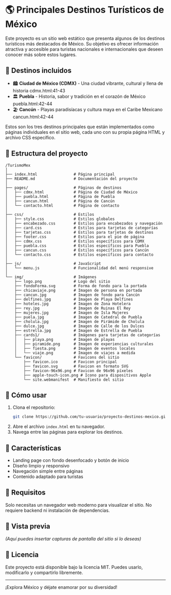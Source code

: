 # 🌎 Principales Destinos Turísticos de México

Este proyecto es un sitio web estático que presenta algunos de los destinos turísticos más destacados de México. Su objetivo es ofrecer información atractiva y accesible para turistas nacionales e internacionales que deseen conocer más sobre estos lugares.

## 🛫 Destinos incluidos

- 🏙️ **Ciudad de México (CDMX)** - Una ciudad vibrante, cultural y llena de historia cdmx.html:41-43
- 🏛️ **Puebla** - Historia, sabor y tradición en el corazón de México puebla.html:42-44
- 🏖️ **Cancún** - Playas paradisíacas y cultura maya en el Caribe Mexicano cancun.html:42-44

Estos son los tres destinos principales que están implementados como páginas individuales en el sitio web, cada uno con su propia página HTML y archivo CSS específico.

## 📂 Estructura del proyecto

```
/TurismoMex  
│  
├── index.html                # Página principal  
├── README.md                 # Documentación del proyecto  
│  
├── pages/                    # Páginas de destinos  
│   ├── cdmx.html             # Página de Ciudad de México  
│   ├── puebla.html           # Página de Puebla  
│   ├── cancun.html           # Página de Cancún  
│   └── contacto.html         # Página de contacto  
│  
├── css/                      # Estilos  
│   ├── style.css             # Estilos globales  
│   ├── encabezado.css        # Estilos para encabezados y navegación  
│   ├── card.css              # Estilos para tarjetas de categorías  
│   ├── tarjetas.css          # Estilos para tarjetas de destinos  
│   ├── footer.css            # Estilos para el pie de página  
│   ├── cdmx.css              # Estilos específicos para CDMX  
│   ├── puebla.css            # Estilos específicos para Puebla  
│   ├── cancun.css            # Estilos específicos para Cancún  
│   └── contacto.css          # Estilos específicos para contacto  
│  
├── js/                       # JavaScript  
│   └── menu.js               # Funcionalidad del menú responsive  
│  
└── img/                      # Imágenes  
    ├── logo.png              # Logo del sitio  
    ├── fondoForma.svg        # Forma de fondo para la portada  
    ├── chicaviaje.png        # Imagen de persona en portada  
    ├── cancun.jpg            # Imagen de fondo para Cancún  
    ├── delfines.jpg          # Imagen de Playa Delfines  
    ├── hoteles.jpg           # Imagen de Zona Hotelera  
    ├── rey.jpg               # Imagen de Ruinas El Rey  
    ├── mujeres.jpg           # Imagen de Isla Mujeres  
    ├── puela.jpg             # Imagen de Catedral de Puebla  
    ├── cholula.jpg           # Imagen de Pirámide de Cholula  
    ├── dulce.jpg             # Imagen de Calle de los Dulces  
    ├── estrella.jpg          # Imagen de Estrella de Puebla  
    ├── cards1/               # Imágenes para tarjetas de categorías  
    │   ├── playa.png         # Imagen de playas  
    │   ├── piramide.png      # Imagen de experiencias culturales  
    │   ├── fiesta.png        # Imagen de eventos locales  
    │   └── viaje.png         # Imagen de viajes a medida  
    └── favicon/              # Favicons del sitio  
        ├── favicon.ico       # Favicon principal  
        ├── favicon.svg       # Favicon en formato SVG  
        ├── favicon-96x96.png # Favicon de 96x96 píxeles  
        ├── apple-touch-icon.png # Icono para dispositivos Apple  
        └── site.webmanifest  # Manifiesto del sitio  
```

## 🚀 Cómo usar

1. Clona el repositorio:
   ```bash
   git clone https://github.com/tu-usuario/proyecto-destinos-mexico.git
   ```
2. Abre el archivo `index.html` en tu navegador.
3. Navega entre las páginas para explorar los destinos.

## 🎯 Características

- Landing page con fondo desenfocado y botón de inicio
- Diseño limpio y responsivo
- Navegación simple entre páginas
- Contenido adaptado para turistas

## 📌 Requisitos

Solo necesitas un navegador web moderno para visualizar el sitio. No requiere backend ni instalación de dependencias.

## 📸 Vista previa

*(Aquí puedes insertar capturas de pantalla del sitio si lo deseas)*

## 📝 Licencia

Este proyecto está disponible bajo la licencia MIT. Puedes usarlo, modificarlo y compartirlo libremente.

---

¡Explora México y déjate enamorar por su diversidad!
